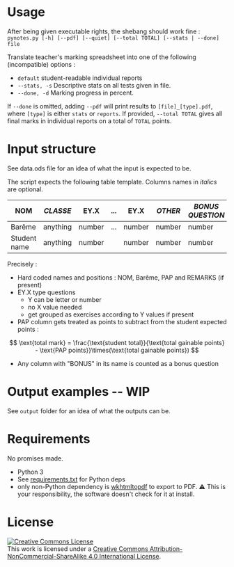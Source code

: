 <!-- LTeX: language=en-US -->
# Usage
After being given executable rights, the shebang should work fine :
`pynotes.py [-h] [--pdf] [--quiet] [--total TOTAL] [--stats | --done] file`

Translate teacher's marking spreadsheet into one of the following (incompatible) options : 
- `default` student-readable individual reports 
- `--stats, -s` Descriptive stats on all tests given in file.
- `--done, -d` Marking progress in percent.

If `--done` is omitted, adding `--pdf` will print results to `[file]_[type].pdf`, where `[type]` is either `stats` or `reports`.
If provided, `--total TOTAL` gives all final marks in individual reports on a total of `TOTAL` points.

# Input structure
See data.ods file for an idea of what the input is expected to be.

The script expects the following table template. Columns names in *italics* are optional.

NOM          | *CLASSE* | EY.X   | ... | EY.X   | *OTHER* | *BONUS QUESTION* | *PAP*         | *REMARQUES*
-------------|----------|--------|-----|--------|---------|------------------|---------------|------------
Barême       | anything | number | ... | number | number  | number           | number        | Nothing
Student name | anything | number |     | number | number  | number           | either 1 or 0 | Good job!

Precisely : 
- Hard coded names and positions : NOM, Barême, PAP and REMARKS (if present)
- EY.X type questions
    - Y can be letter or number
    - no X value needed
    - get grouped as exercises according to Y values if present
- PAP column gets treated as points to subtract from the student expected points :

$$
\text{total mark} = \frac{\text{student total}}{\text{total gainable points} - \text{PAP points}}\times(\text{total gainable points})
$$

- Any column with "BONUS" in its name is counted as a bonus question

# Output examples -- WIP
See `output` folder for an idea of what the outputs can be.

# Requirements
No promises made.

- Python 3
- See [requirements.txt](./requirements.txt) for Python deps
- only non-Python dependency is [wkhtmltopdf](https://wkhtmltopdf.org/) to export to PDF. ⚠ This is your responsibility, the software doesn't check for it at install.

# License
<a rel="license" href="http://creativecommons.org/licenses/by-nc-sa/4.0/"><img alt="Creative Commons License" style="border-width:0" src="https://i.creativecommons.org/l/by-nc-sa/4.0/88x31.png" /></a><br />This work is licensed under a <a rel="license" href="http://creativecommons.org/licenses/by-nc-sa/4.0/">Creative Commons Attribution-NonCommercial-ShareAlike 4.0 International License</a>.
